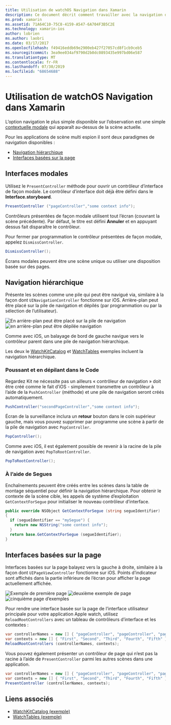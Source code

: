 ```yaml
---
title: Utilisation de watchOS Navigation dans Xamarin
description: Ce document décrit comment travailler avec la navigation dans une application watchOS. Il aborde les interfaces modales, la navigation hiérarchique et interfaces basées sur la page.
ms.prod: xamarin
ms.assetid: 71A64C10-75C8-4159-A547-6A704F3B5C2E
ms.technology: xamarin-ios
author: lobrien
ms.author: laobri
ms.date: 03/17/2017
ms.openlocfilehash: f49416eddb69e2900eb427f27057cd8f1cb9ceb5
ms.sourcegitcommit: 3ea9ee034af9790d2b0dc0893435e997bd06e587
ms.translationtype: MT
ms.contentlocale: fr-FR
ms.lasthandoff: 07/30/2019
ms.locfileid: "68654688"
---
```

# <a name="working-with-watchos-navigation-in-xamarin"></a>Utilisation de watchOS Navigation dans Xamarin

L’option navigation le plus simple disponible sur l’observation est une simple [contextuelle modale](#modal) qui apparaît au-dessus de la scène actuelle.

Pour les applications de scène multi espion il sont deux paradigmes de navigation disponibles :

- [Navigation hiérarchique](#Hierarchical_Navigation)
- [Interfaces basées sur la page](#Page-Based_Interfaces)

<a name="modal"/>

## <a name="modal-interfaces"></a>Interfaces modales

Utilisez le `PresentController` méthode pour ouvrir un contrôleur d’interface de façon modale. Le contrôleur d’interface doit déjà être défini dans le **Interface.storyboard**.

```csharp
PresentController ("pageController","some context info");
```

Contrôleurs présentées de façon modale utilisent tout l’écran (couvrant la scène précédente). Par défaut, le titre est défini **Annuler** et en appuyant dessus fait disparaître le contrôleur.

Pour fermer par programmation le contrôleur présentées de façon modale, appelez `DismissController`.

```csharp
DismissController();
```

Écrans modales peuvent être une scène unique ou utiliser une disposition basée sur des pages.

<a name="Hierarchical_Navigation"/>

## <a name="hierarchical-navigation"></a>Navigation hiérarchique

Présente les scènes comme une pile qui peut être navigué via, similaire à la façon dont `UINavigationController` fonctionne sur iOS. Arrière-plan peut être placé sur la pile de navigation et dépilés (par programmation ou par la sélection de l’utilisateur).

![](navigation-images/hierarchy-1.png "En arrière-plan peut être placé sur la pile de navigation") ![](navigation-images/hierarchy-2.png "en arrière-plan peut être dépilée navigation")

Comme avec iOS, un balayage de bord de gauche navigue vers le contrôleur parent dans une pile de navigation hiérarchique.

Les deux le [WatchKitCatalog](https://docs.microsoft.com/samples/xamarin/ios-samples/watchos-watchkitcatalog) et [WatchTables](https://docs.microsoft.com/samples/xamarin/ios-samples/watchos-watchtables) exemples incluent la navigation hiérarchique.

### <a name="pushing-and-popping-in-code"></a>Poussant et en dépilant dans le Code

Regardez Kit ne nécessite pas un ailleurs « contrôleur de navigation » doit être créé comme le fait d’iOS - simplement transmettre un contrôleur à l’aide de la `PushController` (méthode) et une pile de navigation seront créés automatiquement.

```csharp
PushController("secondPageController","some context info");
```

Écran de la surveillance inclura un **retour** bouton dans le coin supérieur gauche, mais vous pouvez supprimer par programme une scène à partir de la pile de navigation avec `PopController`.

```csharp
PopController();
```

Comme avec iOS, il est également possible de revenir à la racine de la pile de navigation avec `PopToRootController`.

```csharp
PopToRootController();
```

### <a name="using-segues"></a>À l’aide de Segues

Enchaînements peuvent être créés entre les scènes dans la table de montage séquentiel pour définir la navigation hiérarchique. Pour obtenir le contexte de la scène cible, les appels de système d’exploitation `GetContextForSegue` pour initialiser le nouveau contrôleur d’interface.

```csharp
public override NSObject GetContextForSegue (string segueIdentifier)
{
  if (segueIdentifier == "mySegue") {
    return new NSString("some context info");
  }
  return base.GetContextForSegue (segueIdentifier);
}
```
<a name="Page-Based_Interfaces"/>

## <a name="page-based-interfaces"></a>Interfaces basées sur la page

Interfaces basées sur la page balayez vers la gauche à droite, similaire à la façon dont `UIPageViewController` fonctionne sur iOS. Points d’indicateur sont affichés dans la partie inférieure de l’écran pour afficher la page actuellement affichée.

![](navigation-images/paged-1.png "Exemple de première page") ![](navigation-images/paged-2.png "deuxième exemple de page") ![](navigation-images/paged-5.png "cinquième page d’exemples")


Pour rendre une interface basée sur la page de l’interface utilisateur principale pour votre application Apple watch, utilisez `ReloadRootControllers` avec un tableau de contrôleurs d’interface et les contextes :

```csharp
var controllerNames = new [] { "pageController", "pageController", "pageController", "pageController", "pageController" };
var contexts = new [] { "First", "Second", "Third", "Fourth", "Fifth" };
ReloadRootControllers (controllerNames, contexts);
```

Vous pouvez également présenter un contrôleur de page qui n’est pas la racine à l’aide de `PresentController` parmi les autres scènes dans une application.

```csharp
var controllerNames = new [] { "pageController", "pageController", "pageController", "pageController", "pageController" };
var contexts = new [] { "First", "Second", "Third", "Fourth", "Fifth" };
PresentController (controllerNames, contexts);
```



## <a name="related-links"></a>Liens associés

- [WatchKitCatalog (exemple)](https://docs.microsoft.com/samples/xamarin/ios-samples/watchos-watchkitcatalog)
- [WatchTables (exemple)](https://developer.xamarin.com//samples/monotouch/watchOS/WatchTables/)
